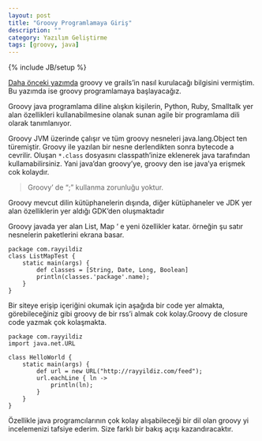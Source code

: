 ```yaml
---
layout: post
title: "Groovy Programlamaya Giriş"
description: ""
category: Yazılım Geliştirme
tags: [groovy, java]
---
```


{% include JB/setup %}


[Daha önceki yazımda](/2010/08/groovy-ve-grails-kurulumu/) groovy ve grails’in nasıl kurulacağı bilgisini vermiştim. Bu yazımda ise groovy programlamaya başlayacağız.

Groovy java programlama diline alışkın kişilerin, Python, Ruby, Smalltalk yer alan özellikleri kullanabilmesine olanak sunan agile bir programlama dili olarak tanımlanıyor.

Groovy JVM üzerinde çalışır ve tüm groovy nesneleri java.lang.Object ten türemiştir. Groovy ile yazılan bir nesne derlendikten sonra bytecode a cevrilir. Oluşan `*.class` dosyasını classpath’inize eklenerek java tarafından kullamabilirsiniz. Yani java’dan groovy’ye, groovy den ise java’ya erişmek cok kolaydır.

>Groovy’ de “;” kullanma zorunluğu yoktur.

Groovy mevcut dilin kütüphanelerin dışında, diğer kütüphaneler ve JDK yer alan özelliklerin yer aldığı GDK’den oluşmaktadır 

Groovy javada yer alan List, Map ‘ e yeni özellikler katar. örneğin şu satır nesnelerin paketlerini ekrana basar.
	
	package com.rayyildiz
	class ListMapTest {
   		static main(args) {
      		def classes = [String, Date, Long, Boolean]
      		println(classes.'package'.name);
   		}
	}

Bir siteye erişip içeriğini okumak için aşağıda bir code yer almakta, görebileceğiniz gibi groovy de bir rss’i almak cok kolay.Groovy de closure code yazmak çok kolaşmakta.

	
	package com.rayyildiz
	import java.net.URL
	
	class HelloWorld {
   		static main(args) {
      		def url = new URL("http://rayyildiz.com/feed");
         	url.eachLine { ln ->
         		println(ln);
      		}
   		}
	}

Özellikle java programcılarının çok kolay alışabileceği bir dil olan groovy yi incelemenizi tafsiye ederim. Size farklı bir bakış açışı kazandıracaktır.
